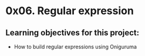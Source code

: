 # 0x06. Regular expression

## Learning objectives for this project:
- How to build regular expressions using Oniguruma
